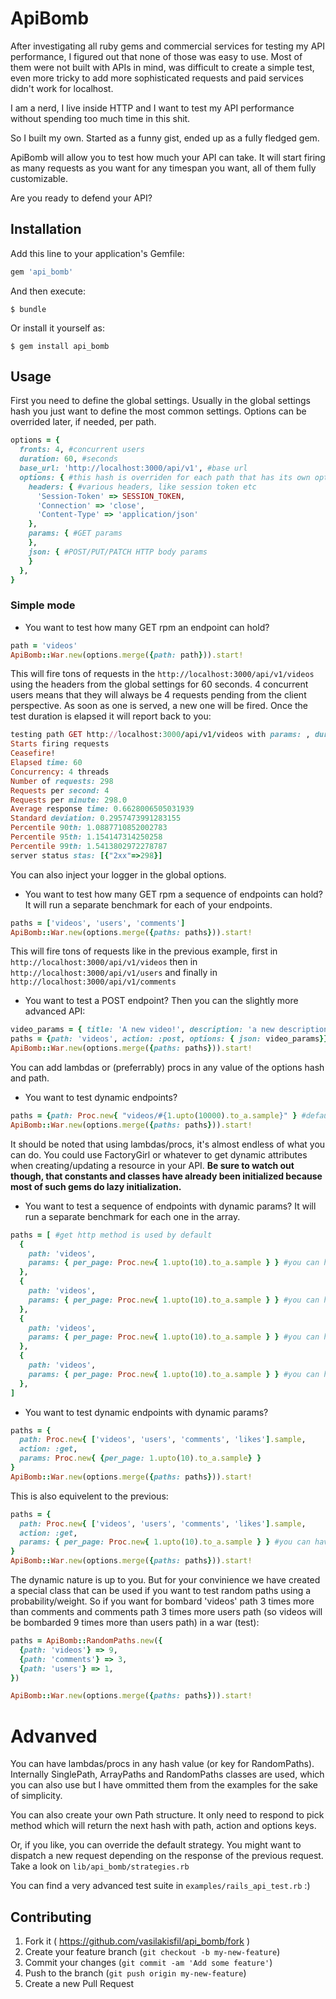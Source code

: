 # ApiBomb
After investigating all ruby gems and commercial services for testing my API performance,
I figured out that none of those was easy to use. Most of them were not built with
APIs in mind, was difficult to create a simple test, even more tricky to add
more sophisticated requests and paid services didn't work for localhost.

I am a nerd, I live inside HTTP and I want to test my API performance without spending
too much time in this shit.

So I built my own.
Started as a funny gist, ended up as a fully fledged gem.

ApiBomb will allow you to test how much your API can take. It will start firing
as many requests as you want for any timespan you want, all of them fully customizable.

Are you ready to defend your API?


## Installation

Add this line to your application's Gemfile:

```ruby
gem 'api_bomb'
```

And then execute:

    $ bundle

Or install it yourself as:

    $ gem install api_bomb

## Usage
First you need to define the global settings.
Usually in the global settings hash you just want to define the most common settings.
Options can be overrided later, if needed, per path.

```ruby
options = {
  fronts: 4, #concurrent users
  duration: 60, #seconds
  base_url: 'http://localhost:3000/api/v1', #base url
  options: { #this hash is overriden for each path that has its own options
    headers: { #various headers, like session token etc
      'Session-Token' => SESSION_TOKEN,
      'Connection' => 'close',
      'Content-Type' => 'application/json'
    },
    params: { #GET params
    },
    json: { #POST/PUT/PATCH HTTP body params
    }
  },
}
```

### Simple mode
* You want to test how many GET rpm an endpoint can hold?
```ruby
path = 'videos'
ApiBomb::War.new(options.merge({path: path})).start!
```
This will fire tons of requests in the `http://localhost:3000/api/v1/videos`
using the headers from the global settings for 60 seconds. 4 concurrent users
means that they will always be 4 requests pending from the client perspective.
As soon as one is served, a new one will be fired. Once the test duration is
elapsed it will report back to you:

```ruby
testing path GET http://localhost:3000/api/v1/videos with params: , duration: 60 sec
Starts firing requests
Ceasefire!
Elapsed time: 60
Concurrency: 4 threads
Number of requests: 298
Requests per second: 4
Requests per minute: 298.0
Average response time: 0.6628006505031939
Standard deviation: 0.2957473991283155
Percentile 90th: 1.0887710852002783
Percentile 95th: 1.154147314250258
Percentile 99th: 1.5413802972278787
server status stas: [{"2xx"=>298}]
```
You can also inject your logger in the global options.


* You want to test how many GET rpm a sequence of endpoints can hold? It will run
a separate benchmark for each of your endpoints.
```ruby
paths = ['videos', 'users', 'comments']
ApiBomb::War.new(options.merge({paths: paths})).start!
```
This will fire tons of requests like in the previous example,
first in `http://localhost:3000/api/v1/videos`
then in `http://localhost:3000/api/v1/users` and finally in
`http://localhost:3000/api/v1/comments`

* You want to test a POST endpoint? Then you can the slightly more advanced API:
```ruby
video_params = { title: 'A new video!', description: 'a new description!', user_id: 1}
paths = {path: 'videos', action: :post, options: { json: video_params}}
ApiBomb::War.new(options.merge({paths: paths})).start!
```

You can add lambdas or (preferrably) procs in any value of the options hash and
path.

* You want to test dynamic endpoints?
```ruby
paths = {path: Proc.new{ "videos/#{1.upto(10000).to_a.sample}" } #default action is :get
ApiBomb::War.new(options.merge({paths: paths})).start!
```

It should be noted that using lambdas/procs, it's almost endless of what you can do.
You could use FactoryGirl or whatever to get dynamic attributes when creating/updating
a resource in your API. **Be sure to watch out though, that constants and classes have already
been initialized because most of such gems do lazy initialization.**

* You want to test a sequence of endpoints with dynamic params? It will run a separate
benchmark for each one in the array.
```ruby
paths = [ #get http method is used by default
  {
    path: 'videos',
    params: { per_page: Proc.new{ 1.upto(10).to_a.sample } } #you can have a proc in a specific param only
  },
  {
    path: 'videos',
    params: { per_page: Proc.new{ 1.upto(10).to_a.sample } } #you can have a proc in a specific param only
  },
  {
    path: 'videos',
    params: { per_page: Proc.new{ 1.upto(10).to_a.sample } } #you can have a proc in a specific param only
  },
  {
    path: 'videos',
    params: { per_page: Proc.new{ 1.upto(10).to_a.sample } } #you can have a proc in a specific param only
  },
]
```

* You want to test dynamic endpoints with dynamic params?
```ruby
paths = {
  path: Proc.new{ ['videos', 'users', 'comments', 'likes'].sample,
  action: :get,
  params: Proc.new{ {per_page: 1.upto(10).to_a.sample} }
}
ApiBomb::War.new(options.merge({paths: paths})).start!
```

This is also equivelent to the previous:
```ruby
paths = {
  path: Proc.new{ ['videos', 'users', 'comments', 'likes'].sample,
  action: :get,
  params: { per_page: Proc.new{ 1.upto(10).to_a.sample } } #you can have a proc in a specific param only
}
ApiBomb::War.new(options.merge({paths: paths})).start!
```

The dynamic nature is up to you. But for your convinience we have created a special
class that can be used if you want to test random paths using a probability/weight.
So if you want for bombard 'videos' path 3 times more than comments and comments path 3 times
more users path (so videos will be bombarded 9 times more than users path) in a war (test):

```ruby
paths = ApiBomb::RandomPaths.new({
  {path: 'videos'} => 9,
  {path: 'comments'} => 3,
  {path: 'users'} => 1,
})

ApiBomb::War.new(options.merge({paths: paths})).start!
```

# Advanved
You can have lambdas/procs in any hash value (or key for RandomPaths). Internally
SinglePath, ArrayPaths and RandomPaths classes are used, which you can also use
but I have ommitted them from the examples for the sake of simplicity.

You can also create your own Path structure. It only need to respond to pick
method which will return the next hash with path, action and options keys.

Or, if you like, you can override the default strategy. You might want to
dispatch a new request depending on the response of the previous request. Take
a look on `lib/api_bomb/strategies.rb`

You can find a very advanced test suite in `examples/rails_api_test.rb` :)



## Contributing

1. Fork it ( https://github.com/vasilakisfil/api_bomb/fork )
2. Create your feature branch (`git checkout -b my-new-feature`)
3. Commit your changes (`git commit -am 'Add some feature'`)
4. Push to the branch (`git push origin my-new-feature`)
5. Create a new Pull Request
